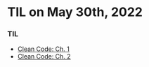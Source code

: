 # **TIL on May 30th, 2022**

### TIL
- [Clean Code: Ch. 1](../../../Computer%20Science/Clean%20Code/ch-01-05-30-2022.md)
- [Clean Code: Ch. 2](../../../Computer%20Science/Clean%20Code/ch-02-05-30-2022.md)